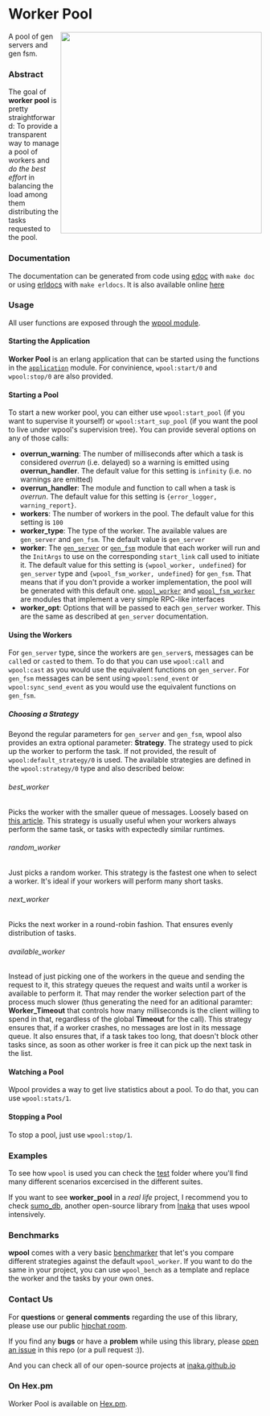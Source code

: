 # Worker Pool

<img src="http://img3.wikia.nocookie.net/__cb20140705120849/clubpenguin/images/thumb/f/ff/MINIONS.jpg/481px-MINIONS.jpg" align="right" style="float:right" height="400" />

A pool of gen servers and gen fsm.

### Abstract

The goal of **worker pool** is pretty straightforward: To provide a transparent way to manage a pool of workers and _do the best effort_ in balancing the load among them distributing the tasks requested to the pool.

### Documentation

The documentation can be generated from code using [edoc](http://www.erlang.org/doc/apps/edoc/chapter.html) with ``make doc`` or using [erldocs](https://github.com/erldocs/erldocs) with ``make erldocs``. It is also available online [here](http://inaka.github.io/worker_pool/)

### Usage

All user functions are exposed through the [wpool module](http://inaka.github.io/worker_pool/worker_pool/wpool.html).

#### Starting the Application
**Worker Pool** is an erlang application that can be started using the functions in the [`application`](http://erldocs.com/17.1/kernel/application.html) module. For convinience, `wpool:start/0` and `wpool:stop/0` are also provided.

#### Starting a Pool
To start a new worker pool, you can either use `wpool:start_pool` (if you want to supervise it yourself) or `wpool:start_sup_pool` (if you want the pool to live under wpool's supervision tree). You can provide several options on any of those calls:

* **overrun_warning**: The number of milliseconds after which a task is considered *overrun* (i.e. delayed) so a warning is emitted using **overrun_handler**. The default value for this setting is `infinity` (i.e. no warnings are emitted)
* **overrun_handler**: The module and function to call when a task is *overrun*. The default value for this setting is `{error_logger, warning_report}`.
* **workers**: The number of workers in the pool. The default value for this setting is `100`
* **worker_type**: The type of the worker. The available values are `gen_server` and `gen_fsm`. The default value is `gen_server`
* **worker**: The [`gen_server`](http://erldocs.com/current/stdlib/gen_server.html) or [`gen_fsm`](http://erldocs.com/current/stdlib/gen_fsm.html) module that each worker will run and the `InitArgs` to use on the corresponding `start_link` call used to initiate it. The default value for this setting is `{wpool_worker, undefined}` for `gen_server` type and `{wpool_fsm_worker, undefined}` for `gen_fsm`. That means that if you don't provide a worker implementation, the pool will be generated with this default one. [`wpool_worker`](http://inaka.github.io/worker_pool/worker_pool/wpool_worker.html) and [`wpool_fsm_worker`](http://inaka.github.io/worker_pool/worker_pool/wpool_fsm_worker.html) are modules that implement a very simple RPC-like interfaces
* **worker_opt**: Options that will be passed to each `gen_server` worker. This are the same as described at `gen_server` documentation.

#### Using the Workers
For `gen_server` type, since the workers are `gen_server`s, messages can be `call`ed or `cast`ed to them. To do that you can use `wpool:call` and `wpool:cast` as you would use the equivalent functions on `gen_server`.
For `gen_fsm` messages can be sent using `wpool:send_event` or `wpool:sync_send_event` as you would use the equivalent functions on `gen_fsm`.

##### Choosing a Strategy
Beyond the regular parameters for `gen_server` and `gen_fsm`, wpool also provides an extra optional parameter: **Strategy**.
The strategy used to pick up the worker to perform the task. If not provided, the result of `wpool:default_strategy/0` is used.  The available strategies are defined in the `wpool:strategy/0` type and also described below:

###### best_worker
Picks the worker with the smaller queue of messages. Loosely based on [this article](http://lethain.com/load-balancing-across-erlang-process-groups/). This strategy is usually useful when your workers always perform the same task, or tasks with expectedly similar runtimes.

###### random_worker
Just picks a random worker. This strategy is the fastest one when to select a worker. It's ideal if your workers will perform many short tasks.

###### next_worker
Picks the next worker in a round-robin fashion. That ensures evenly distribution of tasks.

###### available_worker
Instead of just picking one of the workers in the queue and sending the request to it, this strategy queues the request and waits until a worker is available to perform it. That may render the worker selection part of the process much slower (thus generating the need for an aditional paramter: **Worker_Timeout** that controls how many milliseconds is the client willing to spend in that, regardless of the global **Timeout** for the call).
This strategy ensures that, if a worker crashes, no messages are lost in its message queue.
It also ensures that, if a task takes too long, that doesn't block other tasks since, as soon as other worker is free it can pick up the next task in the list.

#### Watching a Pool
Wpool provides a way to get live statistics about a pool. To do that, you can use `wpool:stats/1`.

#### Stopping a Pool
To stop a pool, just use `wpool:stop/1`.

### Examples

To see how `wpool` is used you can check the [test](test) folder where you'll find many different scenarios excercised in the different suites.

If you want to see **worker_pool** in a _real life_ project, I recommend you to check [sumo_db](https://github.com/inaka/sumo_db), another open-source library from [Inaka](http://inaka.github.io/) that uses wpool intensively.

### Benchmarks

**wpool** comes with a very basic [benchmarker](test/wpool_bench.erl) that let's you compare different strategies against the default `wpool_worker`. If you want to do the same in your project, you can use `wpool_bench` as a template and replace the worker and the tasks by your own ones.

### Contact Us
For **questions** or **general comments** regarding the use of this library, please use our public
[hipchat room](https://www.hipchat.com/gpBpW3SsT).

If you find any **bugs** or have a **problem** while using this library, please [open an issue](https://github.com/inaka/worker_pool/issues/new) in this repo (or a pull request :)).

And you can check all of our open-source projects at [inaka.github.io](http://inaka.github.io)

### On Hex.pm
Worker Pool is available on [Hex.pm](https://hex.pm/packages/worker_pool).

